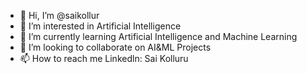 - 👋 Hi, I’m @saikollur
- 👀 I’m interested in Artificial Intelligence
- 🌱 I’m currently learning Artificial Intelligence and Machine Learning
- 💞️ I’m looking to collaborate on AI&ML Projects
- 📫 How to reach me Linkedln: Sai Kolluru

<!---
saikollur/saikollur is a ✨ special ✨ repository because its `README.md` (this file) appears on your GitHub profile.
You can click the Preview link to take a look at your changes.
--->
